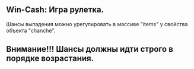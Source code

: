 ## Win-Cash: Игра рулетка.
Шансы выпадения можно урегулировать в массиве "items" у свойства объекта "chanche".


## Внимание!!! Шансы должны идти строго в порядке возрастания.
